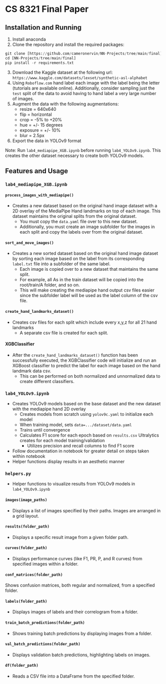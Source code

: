 # CS 8321 Final Paper
## Installation and Running
1. Install anaconda
2. Clone the repository and install the required packages:
```python
git clone [https://github.com/cameronervin/NN-Projects/tree/main/final]
cd [NN-Projects/tree/main/final]
pip install -r requirements.txt
```
3. Download the Kaggle dataset at the following url:
   `https://www.kaggle.com/datasets/lexset/synthetic-asl-alphabet`
4. Using `Roboflow.com` hand label each image with the label being the letter (tutorials are available online). Additionally, consider sampling just the `test` split of the data to avoid having to hand label a very large number of images.
5. Augment the data with the following augmentations:
   - resize	   =      640x640
   - flip	   =      horizontal
   - crop	   =      -5\% to +20\%
   - hue	      =      +/- 15 degrees
   - exposure	=      +/- 10\%
   - blur	   =      2.5px
6. Export the data in YOLOv9 format
   
Note: Run `lab4_mediapipe_XGB.ipynb` before running `lab4_YOLOv9.ipynb`. This creates the other dataset necessary to create both YOLOv9 models.

## Features and Usage
### `lab4_mediapipe_XGB.ipynb`
#### `process_images_with_mediapipe()`
   - Creates a new dataset based on the original hand image dataset with a 2D overlay of the MediaPipe Hand landmarks on top of each image. This dataset maintains the original splits from the original dataset.
      - You must copy the `data.yaml` file over to this new dataset.
      - Additionally, you must create an image subfolder for the images in each split and copy the labels over from the original dataset.
#### `sort_and_move_images()`
   - Creates a new sorted dataset based on the original hand image dataset by sorting each image based on the label from its corresponding `label.txt` file into a subfolder of the same label.
      - Each image is copied over to a new dataset that maintains the same split.
      - For example, all As in the train dataset will be copied into the root/train/A folder, and so on.
      - This will make creating the mediapipe hand output csv files easier since the subfolder label will be used as the label column of the csv file.
#### `create_hand_landmarks_dataset()`
   - Creates csv files for each split which include every x,y,z for all 21 hand landmarks
        - A separate csv file is created for each split.
#### XGBClassifier
   - After the `create_hand_landmarks_dataset()` function has been successfully executed, the XGBClassifier code will initialize and run an XGBoost classifier to predict the label for each image based on the hand landmark data csv.
        - This can be performed on both normalized and unnormalized data to create different classifiers.

### `lab4_YOLOv9.ipynb`
- Creates YOLOv9 models based on the base dataset and the new dataset with the mediapipe hand 2D overlay
     - Creates models from scratch using `yolov9c.yaml` to initialize each model
     - When training model, sets `data=.../dataset/data.yaml`
     - Trains until convergence
     - Calculates F1 score for each epoch based on `results.csv` Ultralytics creates for each model training/validation
          - Utilizes precision and recall columns to find F1 score
- Follow documentation in notebook for greater detail on steps taken within notebook
- Helper functions display results in an aesthetic manner

###  `helpers.py`
- Helper functions to visualize results from YOLOv9 models in `lab4_YOLOv9.ipynb`
#### `images(image_paths)`
- Displays a list of images specified by their paths. Images are arranged in a grid layout.
#### `results(folder_path)`
- Displays a specific result image from a given folder path.
#### `curves(folder_path)`
- Displays performance curves (like F1, PR, P, and R curves) from specified images within a folder.
#### `conf_matrices(folder_path)`
Shows confusion matrices, both regular and normalized, from a specified folder.
#### `labels(folder_path)` 
- Displays images of labels and their correlogram from a folder.
#### `train_batch_predictions(folder_path)`
- Shows training batch predictions by displaying images from a folder.
#### `val_batch_predictions(folder_path)` 
- Displays validation batch predictions, highlighting labels on images.
#### `df(folder_path)` 
- Reads a CSV file into a DataFrame from the specified folder.
